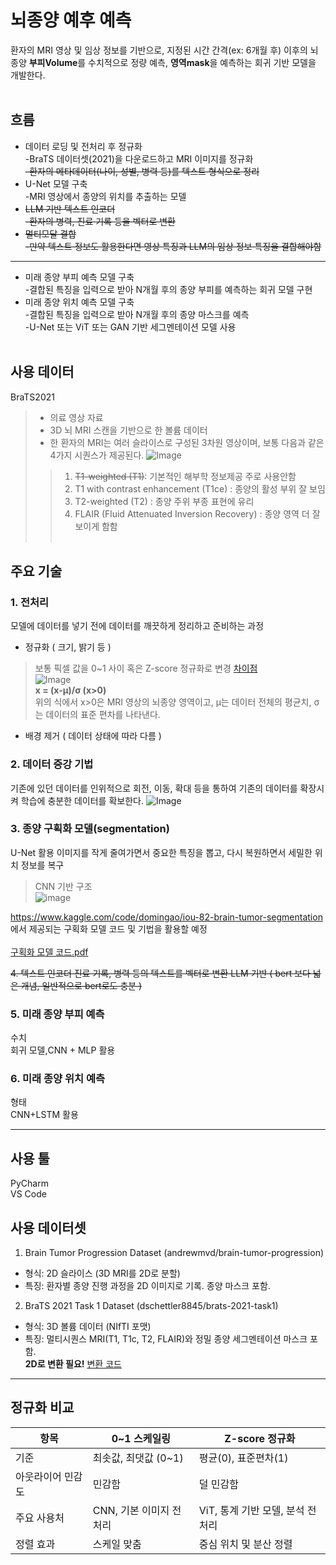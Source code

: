 #  뇌종양 예후 예측
환자의 MRI 영상 및 임상 정보를 기반으로, 지정된 시간 간격(ex: 6개월 후) 이후의 뇌종양 **부피Volume**를 수치적으로 정량 예측, **영역mask**을 예측하는 회귀 기반 모델을 개발한다.
<br><br>

## 흐름
+ 데이터 로딩 및 전처리 후 정규화
  <br>-BraTS 데이터셋(2021)을 다운로드하고 MRI 이미지를 정규화
  ~~<br>-환자의 메타데이터(나이, 성별, 병력 등)를 텍스트 형식으로 정리~~
+ U-Net 모델 구축
  <br>-MRI 영상에서 종양의 위치를 추출하는 모델
+ ~~LLM 기반 텍스트 인코더
  <br>-환자의 병력, 진료 기록 등을 벡터로 변환~~
+ ~~멀티모달 결합
  <br>-만약 텍스트 정보도 활용한다면 영상 특징과 LLM의 임상 정보 특징을 결합해야함~~
---
+  미래 종양 부피 예측 모델 구축
  <br>-결합된 특징을 입력으로 받아 N개월 후의 종양 부피를 예측하는 회귀 모델 구현
+  미래 종양 위치 예측 모델 구축
  <br>-결합된 특징을 입력으로 받아 N개월 후의 종양 마스크를 예측
  <br>-U-Net 또는 ViT 또는 GAN 기반 세그멘테이션 모델 사용
<br><br>

## 사용 데이터
BraTS2021
>+ 의료 영상 자료
>+ 3D 뇌 MRI 스캔을 기반으로 한 볼륨 데이터
>+ 한 환자의 MRI는 여러 슬라이스로 구성된 3차원 영상이며, 보통 다음과 같은 4가지 시퀀스가 제공된다.
> ![Image](https://github.com/user-attachments/assets/3b1877c0-d128-48cd-b9f3-8f667014f5e3)
>>1. ~~T1-weighted (T1)~~: 기본적인 해부학 정보제공 주로 사용안함
>>2. T1 with contrast enhancement (T1ce) : 종양의 활성 부위 잘 보임
>>3. T2-weighted (T2) : 종양 주위 부종 표현에 유리
>>4. FLAIR (Fluid Attenuated Inversion Recovery) : 종양 영역 더 잘보이게 함함
<br><br>

## 주요 기술
### 1. 전처리
모델에 데이터를 넣기 전에 데이터를 깨끗하게 정리하고 준비하는 과정
+ 정규화 ( 크기, 밝기 등 )
>  보통 픽셀 값을 0~1 사이 혹은 Z-score 정규화로 변경  [ 차이점 ](#정규화-비교) <br>
> ![Image](https://github.com/user-attachments/assets/2ea431be-e9ac-4792-8f74-32e3c3332a55) <br>
> **x = (x-μ)/σ (x>0)**<br>
>  위의 식에서 x>0은 MRI 영상의 뇌종양 영역이고, μ는 데이터 전체의 평균치, σ 는 데이터의 표준 편차를 나타낸다.
+ 배경 제거 ( 데이터 상태에 따라 다름 )

### 2. 데이터 증강 기법
기존에 있던 데이터를 인위적으로 회전, 이동, 확대 등을 통하여 기존의 데이터를 확장시켜 학습에 충분한 데이터를 확보한다.
![Image](https://github.com/user-attachments/assets/3bbb0489-1671-4fcb-b303-fff603008556)

### 3. 종양 구획화 모델(segmentation)
U-Net 활용
이미지를 작게 줄여가면서 중요한 특징을 뽑고, 다시 복원하면서 세밀한 위치 정보를 복구
>CNN 기반 구조 <br>
![image](https://github.com/user-attachments/assets/15435108-96f6-47be-8bf4-9d15cf4d9378)

https://www.kaggle.com/code/domingao/iou-82-brain-tumor-segmentation
 에서 제공되는 구획화 모델 코드 및 기법을 활용할 예정<br> 
 <a name="구획화모델코드"></a>
<br>  [구획화 모델 코드.pdf](BraTS21_visualization.pdf)

~~4. 텍스트 인코더
진료 기록, 병력 등의 텍스트를 벡터로 변환
LLM 기반 ( bert 보다 넓은 개념, 일반적으로 bert로도 충분 )~~

### 5. 미래 종양 부피 예측
수치 <br>
회귀 모델,CNN + MLP 활용

### 6. 미래 종양 위치 예측
형태 <br>
CNN+LSTM 활용

---
## 사용 툴
PyCharm <br>
VS Code

## 사용 데이터셋
1. Brain Tumor Progression Dataset (andrewmvd/brain-tumor-progression) <br>
+ 형식: 2D 슬라이스 (3D MRI를 2D로 분할) <br>
+ 특징: 환자별 종양 진행 과정을 2D 이미지로 기록. 종양 마스크 포함. <br>

2. BraTS 2021 Task 1 Dataset (dschettler8845/brats-2021-task1) <br>
+ 형식: 3D 볼륨 데이터 (NIfTI 포맷) <br>
+ 특징: 멀티시퀀스 MRI(T1, T1c, T2, FLAIR)와 정밀 종양 세그멘테이션 마스크 포함. <br>
**2D로 변환 필요!**
 [ 변환 코드 ](#구획화모델코드)
---
## 정규화 비교
| 항목           | 0~1 스케일링                | Z-score 정규화                      |
|----------------|------------------------------|-------------------------------------|
| 기준           | 최솟값, 최댓값  (0~1)             | 평균(0), 표준편차(1)                      |
| 아웃라이어 민감도 | 민감함                       | 덜 민감함                           |
| 주요 사용처     | CNN, 기본 이미지 전처리      | ViT, 통계 기반 모델, 분석 전처리   |
| 정렬 효과       | 스케일 맞춤                  | 중심 위치 및 분산 정렬             |
